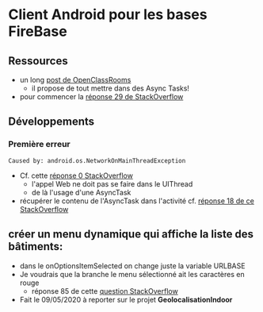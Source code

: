 # Client Android pour les bases FireBase

## Ressources

* un long [post de OpenClassRooms](https://openclassrooms.com/fr/courses/4428411-developpez-des-applications-android-connectees/4433916-lisez-des-objets-json-depuis-une-requete-http)
  * il propose de tout mettre dans des Async Tasks!
* pour commencer la [réponse 29 de StackOverflow](https://stackoverflow.com/questions/34691175/how-to-send-httprequest-and-get-json-response-in-android)

## Développements

###  Première erreur
```
Caused by: android.os.NetworkOnMainThreadException
```
* Cf. cette [réponse 0 StackOverflow](https://stackoverflow.com/questions/33321280/android-post-request-error-using-httpurlconnection)
  * l'appel Web ne doit pas se faire dans le UIThread
  * de là l'usage d'une AsyncTask
* récupérer le contenu de l'AsyncTask dans l'activité cf. [réponse 18 de ce StackOverflow](https://stackoverflow.com/questions/12575068/how-to-get-the-result-of-onpostexecute-to-main-activity-because-asynctask-is-a)

## créer un menu dynamique qui affiche la liste des bâtiments:

* dans le onOptionsItemSelected on change juste la variable URLBASE
* Je voudrais que la branche le menu sélectionné ait les caractères en rouge
  * réponse 85 de cette [question StackOverflow](https://stackoverflow.com/questions/3519277/how-to-change-the-text-color-of-menu-item-in-android)
* Fait le 09/05/2020 à reporter sur le projet **GeolocalisationIndoor**